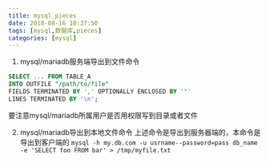 ```yaml
---
title: mysql_pieces
date: 2018-08-16 10:37:50
tags: [mysql,数据库,pieces]
categories: [mysql]
---
```


1. mysql/mariadb服务端导出到文件命令
```sql
SELECT ... FROM TABLE_A
INTO OUTFILE "/path/to/file"
FIELDS TERMINATED BY ',' OPTIONALLY ENCLOSED BY '"'
LINES TERMINATED BY '\n';
```
要注意mysql/mariadb所属用户是否用权限写到目录或者文件

2. mysql/mariadb导出到本地文件命令
上述命令是导出到服务器端的，本命令是导出到客户端的
`mysql -h my.db.com -u usrname--password=pass db_name -e 'SELECT foo FROM bar' > /tmp/myfile.txt `
